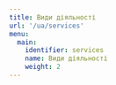 ```yaml
---
title: Види діяльності
url: '/ua/services'
menu:
  main:
    identifier: services
    name: Види діяльності
    weight: 2
---
```

